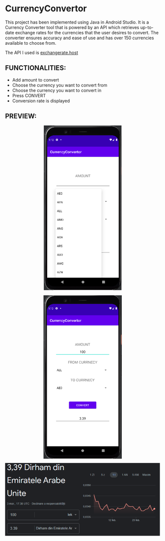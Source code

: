 # CurrencyConvertor

This project has been implemented using Java in Android Studio. It is a Currency Converter tool that is powered by an API which retrieves up-to-date exchange rates for the currencies that the user desires to convert. The converter ensures accuracy and ease of use and has over 150 currencies available to choose from.

The API I used is [exchangerate.host](https://exchangerate.host/#/#docs)

## FUNCTIONALITIES:

- Add amount to convert
- Choose the currency you want to convert from
- Choose the currency you want to convert in
- Press CONVERT
- Conversion rate is displayed

## PREVIEW:

<p align="center">
<img src="preview/CURRENCYLIST.png" />  
</p>
<p align="center">
<img src="preview/TESTAPP.png" align="center"/>
</p>
<p align="center">
<img src="preview/REAL.png" align="center"/>  
</p>
